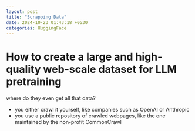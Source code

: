 ```yaml
---
layout: post
title: "Scrapping Data"
date: 2024-10-23 01:43:18 +0530
categories: HuggingFace
---
```


# How to create a large and high-quality web-scale dataset for LLM pretraining
where do they even get all that data?
- you either crawl it yourself, like companies such as OpenAI or Anthropic
- you use a public repository of crawled webpages, like the one maintained by the non-profit CommonCrawl
